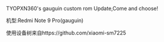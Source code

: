 TYOPXN360's gauguin custom rom Update,Come and choose!

机型:Redmi Note 9 Pro(gauguin)

使用设备树来自https://github.com/xiaomi-sm7225
